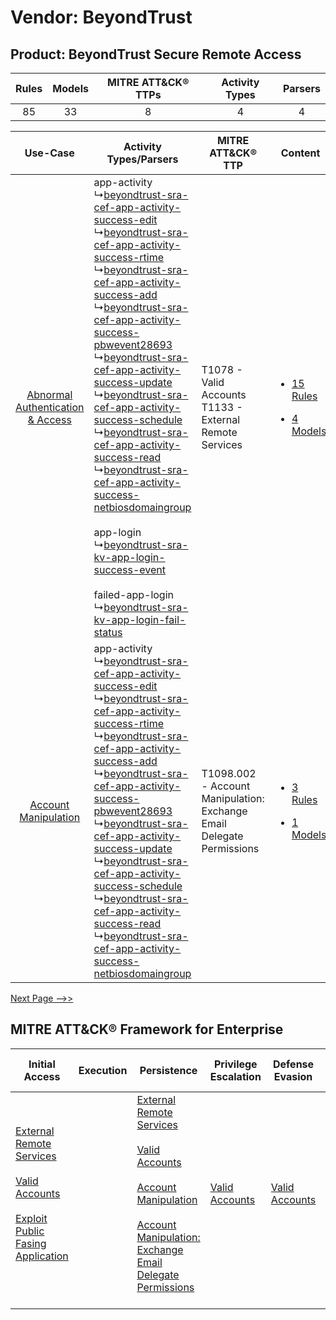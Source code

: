 Vendor: BeyondTrust
===================
Product: BeyondTrust Secure Remote Access
-----------------------------------------
| Rules | Models | MITRE ATT&CK® TTPs | Activity Types | Parsers |
|:-----:|:------:|:------------------:|:--------------:|:-------:|
|  85   |   33   |         8          |       4        |    4    |

|    Use-Case    | Activity Types/Parsers    | MITRE ATT&CK® TTP    | Content    |
|:----:| ---- | ---- | ---- |
| [Abnormal Authentication & Access](../../../UseCases/uc_abnormal_authentication_&_access.md) |  app-activity<br> ↳[beyondtrust-sra-cef-app-activity-success-edit](Ps/pC_beyondtrustsracefappactivitysuccessedit.md)<br> ↳[beyondtrust-sra-cef-app-activity-success-rtime](Ps/pC_beyondtrustsracefappactivitysuccessrtime.md)<br> ↳[beyondtrust-sra-cef-app-activity-success-add](Ps/pC_beyondtrustsracefappactivitysuccessadd.md)<br> ↳[beyondtrust-sra-cef-app-activity-success-pbwevent28693](Ps/pC_beyondtrustsracefappactivitysuccesspbwevent28693.md)<br> ↳[beyondtrust-sra-cef-app-activity-success-update](Ps/pC_beyondtrustsracefappactivitysuccessupdate.md)<br> ↳[beyondtrust-sra-cef-app-activity-success-schedule](Ps/pC_beyondtrustsracefappactivitysuccessschedule.md)<br> ↳[beyondtrust-sra-cef-app-activity-success-read](Ps/pC_beyondtrustsracefappactivitysuccessread.md)<br> ↳[beyondtrust-sra-cef-app-activity-success-netbiosdomaingroup](Ps/pC_beyondtrustsracefappactivitysuccessnetbiosdomaingroup.md)<br><br> app-login<br> ↳[beyondtrust-sra-kv-app-login-success-event](Ps/pC_beyondtrustsrakvapploginsuccessevent.md)<br><br> failed-app-login<br> ↳[beyondtrust-sra-kv-app-login-fail-status](Ps/pC_beyondtrustsrakvapploginfailstatus.md)<br> | T1078 - Valid Accounts<br>T1133 - External Remote Services<br>    | [<ul><li>15 Rules</li></ul><ul><li>4 Models</li></ul>](RM/r_m_beyondtrust_beyondtrust_secure_remote_access_Abnormal_Authentication_&_Access.md) |
|    [Account Manipulation](../../../UseCases/uc_account_manipulation.md)    |  app-activity<br> ↳[beyondtrust-sra-cef-app-activity-success-edit](Ps/pC_beyondtrustsracefappactivitysuccessedit.md)<br> ↳[beyondtrust-sra-cef-app-activity-success-rtime](Ps/pC_beyondtrustsracefappactivitysuccessrtime.md)<br> ↳[beyondtrust-sra-cef-app-activity-success-add](Ps/pC_beyondtrustsracefappactivitysuccessadd.md)<br> ↳[beyondtrust-sra-cef-app-activity-success-pbwevent28693](Ps/pC_beyondtrustsracefappactivitysuccesspbwevent28693.md)<br> ↳[beyondtrust-sra-cef-app-activity-success-update](Ps/pC_beyondtrustsracefappactivitysuccessupdate.md)<br> ↳[beyondtrust-sra-cef-app-activity-success-schedule](Ps/pC_beyondtrustsracefappactivitysuccessschedule.md)<br> ↳[beyondtrust-sra-cef-app-activity-success-read](Ps/pC_beyondtrustsracefappactivitysuccessread.md)<br> ↳[beyondtrust-sra-cef-app-activity-success-netbiosdomaingroup](Ps/pC_beyondtrustsracefappactivitysuccessnetbiosdomaingroup.md)<br>    | T1098.002 - Account Manipulation: Exchange Email Delegate Permissions<br> | [<ul><li>3 Rules</li></ul><ul><li>1 Models</li></ul>](RM/r_m_beyondtrust_beyondtrust_secure_remote_access_Account_Manipulation.md)    |
[Next Page -->>](2_ds_beyondtrust_beyondtrust_secure_remote_access.md)

MITRE ATT&CK® Framework for Enterprise
--------------------------------------
| Initial Access                                                                                                                                                                                                                         | Execution | Persistence                                                                                                                                                                                                                                                                                                                                 | Privilege Escalation                                                | Defense Evasion                                                     | Credential Access | Discovery | Lateral Movement | Collection                                                                                                                                                            | Command and Control                                                                                                                       | Exfiltration | Impact |
| -------------------------------------------------------------------------------------------------------------------------------------------------------------------------------------------------------------------------------------- | --------- | ------------------------------------------------------------------------------------------------------------------------------------------------------------------------------------------------------------------------------------------------------------------------------------------------------------------------------------------- | ------------------------------------------------------------------- | ------------------------------------------------------------------- | ----------------- | --------- | ---------------- | --------------------------------------------------------------------------------------------------------------------------------------------------------------------- | ----------------------------------------------------------------------------------------------------------------------------------------- | ------------ | ------ |
| [External Remote Services](https://attack.mitre.org/techniques/T1133)<br><br>[Valid Accounts](https://attack.mitre.org/techniques/T1078)<br><br>[Exploit Public Fasing Application](https://attack.mitre.org/techniques/T1190)<br><br> |           | [External Remote Services](https://attack.mitre.org/techniques/T1133)<br><br>[Valid Accounts](https://attack.mitre.org/techniques/T1078)<br><br>[Account Manipulation](https://attack.mitre.org/techniques/T1098)<br><br>[Account Manipulation: Exchange Email Delegate Permissions](https://attack.mitre.org/techniques/T1098/002)<br><br> | [Valid Accounts](https://attack.mitre.org/techniques/T1078)<br><br> | [Valid Accounts](https://attack.mitre.org/techniques/T1078)<br><br> |                   |           |                  | [Email Collection](https://attack.mitre.org/techniques/T1114)<br><br>[Email Collection: Email Forwarding Rule](https://attack.mitre.org/techniques/T1114/003)<br><br> | [Proxy: Multi-hop Proxy](https://attack.mitre.org/techniques/T1090/003)<br><br>[Proxy](https://attack.mitre.org/techniques/T1090)<br><br> |              |        |